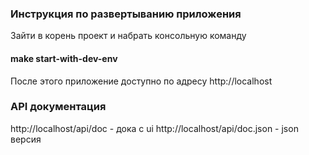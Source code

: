 ### Инструкция по развертыванию приложения
Зайти в корень проект и набрать консольную команду 
#### make start-with-dev-env
После этого приложение доступно по адресу http://localhost

### API документация
http://localhost/api/doc - дока с ui
http://localhost/api/doc.json - json версия


